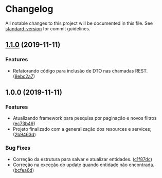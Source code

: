 # Changelog

All notable changes to this project will be documented in this file. See [standard-version](https://github.com/conventional-changelog/standard-version) for commit guidelines.

## [1.1.0](https://github.com/danielso2007/starwarsapi/compare/v1.0.0...v1.1.0) (2019-11-11)


### Features

* Refatorando código para inclusão de DTO nas chamadas REST. ([8ebc2a7](https://github.com/danielso2007/starwarsapi/commit/8ebc2a731ab175deb3f9df0fff646f4fea85f765))

## 1.0.0 (2019-11-11)


### Features

* Atualizando framework para pesquisa por paginação e novos filtros ([ec73b49](https://github.com/danielso2007/starwarsapi/commit/ec73b493b3f3de79d6b96e46e757ed7973a636b0))
* Projeto finalizado com a generalização dos resources e services; ([2b9463d](https://github.com/danielso2007/starwarsapi/commit/2b9463d4e55066269608be018bb26699f5b29270))


### Bug Fixes

* Correção da estrutura para salvar e atualizar entidades. ([c1f87dc](https://github.com/danielso2007/starwarsapi/commit/c1f87dc7ee76d7ae7a4430f42b48532768ccb0d2))
* Correção na exceção do update quando entidade não encontrada. ([bcfea6d](https://github.com/danielso2007/starwarsapi/commit/bcfea6d82c6bd7f310f3d386b6e9e8dd2d47bf42))
